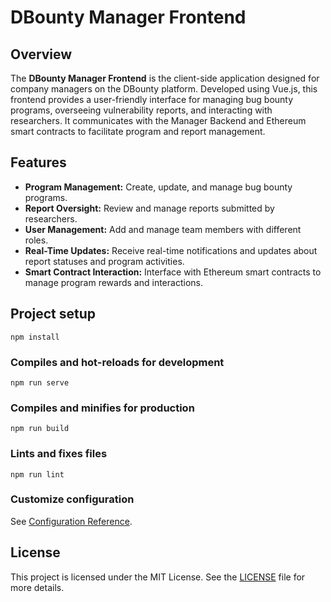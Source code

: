 # DBounty Manager Frontend

## Overview

The **DBounty Manager Frontend** is the client-side application designed for company managers on the DBounty platform. Developed using Vue.js, this frontend provides a user-friendly interface for managing bug bounty programs, overseeing vulnerability reports, and interacting with researchers. It communicates with the Manager Backend and Ethereum smart contracts to facilitate program and report management.

## Features

- **Program Management:** Create, update, and manage bug bounty programs.
- **Report Oversight:** Review and manage reports submitted by researchers.
- **User Management:** Add and manage team members with different roles.
- **Real-Time Updates:** Receive real-time notifications and updates about report statuses and program activities.
- **Smart Contract Interaction:** Interface with Ethereum smart contracts to manage program rewards and interactions.

## Project setup
```
npm install
```

### Compiles and hot-reloads for development
```
npm run serve
```

### Compiles and minifies for production
```
npm run build
```

### Lints and fixes files
```
npm run lint
```

### Customize configuration
See [Configuration Reference](https://cli.vuejs.org/config/).

## License

This project is licensed under the MIT License. See the [LICENSE](LICENSE) file for more details.


